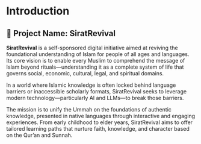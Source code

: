 # Introduction

## 📘 Project Name: **SiratRevival**

**SiratRevival** is a self-sponsored digital initiative aimed at reviving the foundational understanding of Islam for people of all ages and languages. Its core vision is to enable every Muslim to comprehend the message of Islam beyond rituals—understanding it as a complete system of life that governs social, economic, cultural, legal, and spiritual domains.

In a world where Islamic knowledge is often locked behind language barriers or inaccessible scholarly formats, SiratRevival seeks to leverage modern technology—particularly AI and LLMs—to break those barriers.

The mission is to unify the Ummah on the foundations of authentic knowledge, presented in native languages through interactive and engaging experiences. From early childhood to elder years, SiratRevival aims to offer tailored learning paths that nurture faith, knowledge, and character based on the Qur’an and Sunnah.

